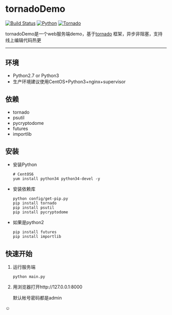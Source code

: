 # tornadoDemo

[![Build Status](https://img.shields.io/travis/rust-lang/rust/master.svg)]()
[![Python](https://img.shields.io/badge/Python-2&3-blue.svg)](https://www.python.org/)
[![Tornado](https://img.shields.io/badge/Firefy-1.3-yellowgreen.svg)](https://github.com/tornadoweb/tornado)

tornadoDemo是一个web服务端demo，基于[tornado](https://github.com/tornadoweb/tornado) 框架，异步非阻塞，支持线上编辑代码热更

--------

## 环境
* Python2.7 or Python3
* 生产环境建议使用CentOS+Python3+nginx+supervisor

## 依赖
* tornado
* psutil
* pycryptodome
* futures
* importlib


## 安装
* 安装Python

  ```
  # CentOS6
  yum install python34 python34-devel -y
  ```
* 安装依赖库

  ```
  python config/get-pip.py
  pip install tornado
  pip install psutil
  pip install pycryptodome
  ```

* 如果是python2

  ```
  pip install futures
  pip install importlib
  ```


## 快速开始
1. 运行服务端

    ```
    python main.py
    ```

2. 用浏览器打开http://127.0.0.1:8000

   默认帐号密码都是admin

 :relaxed: